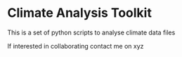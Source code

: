 # Climate Analysis Toolkit

This is a set of python scripts to analyse climate data files

If interested in collaborating contact me on xyz
